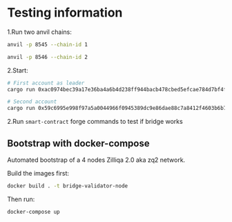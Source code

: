 # Testing information

1.Run two anvil chains:

```sh
anvil -p 8545 --chain-id 1
```

```sh
anvil -p 8546 --chain-id 2
```

2.Start:

```sh
# First account as leader
cargo run 0xac0974bec39a17e36ba4a6b4d238ff944bacb478cbed5efcae784d7bf4f2ff80 -l
```

```sh
# Second account
cargo run 0x59c6995e998f97a5a0044966f0945389dc9e86dae88c7a8412f4603b6b78690d
```

2.Run `smart-contract` forge commands to test if bridge works

## Bootstrap with docker-compose

Automated bootstrap of a 4 nodes Zilliqa 2.0 aka zq2 network.

Build the images first:

```bash
docker build . -t bridge-validator-node
```

Then run:

```bash
docker-compose up
```

